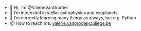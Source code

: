 - 👋 Hi, I’m @ValerieVanGrootel
- 👀 I’m interested in stellar astrophysics and exoplanets
- 🌱 I’m currently learning many things as always, but e.g. Python
- 📫 How to reach me: valerie.vangrootel@uliege.be

<!---
ValerieVanGrootel/ValerieVanGrootel is a ✨ special ✨ repository because its `README.md` (this file) appears on your GitHub profile.
You can click the Preview link to take a look at your changes.
--->
